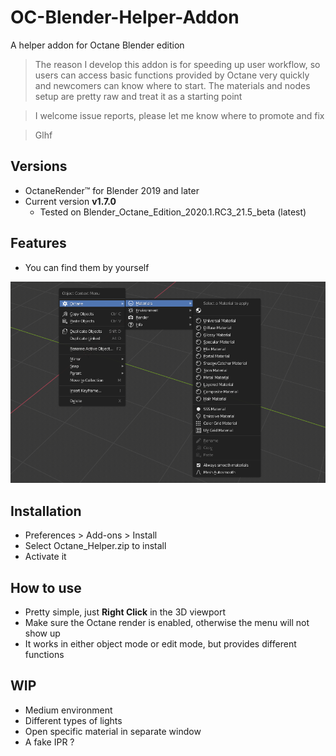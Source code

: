 # OC-Blender-Helper-Addon
A helper addon for Octane Blender edition



> The reason I develop this addon is for speeding up user workflow, so users can access basic functions provided by Octane very quickly and newcomers can know where to start. The materials and nodes setup are pretty raw and treat it as a starting point

> I welcome issue reports, please let me know where to promote and fix

> Glhf



## Versions

* OctaneRender™ for Blender 2019 and later
* Current version **v1.7.0**
  * Tested on Blender_Octane_Edition_2020.1.RC3_21.5_beta (latest)

## Features

* You can find them by yourself

![image-20200424215536249](README.assets/image-20200424215536249.png)

## Installation

* Preferences > Add-ons > Install
* Select Octane_Helper.zip to install
* Activate it

## How to use

* Pretty simple, just **Right Click** in the 3D viewport
* Make sure the Octane render is enabled, otherwise the menu will not show up
* It works in either object mode or edit mode, but provides different functions

## WIP

* Medium environment
* Different types of lights
* Open specific material in separate window
* A fake IPR ?